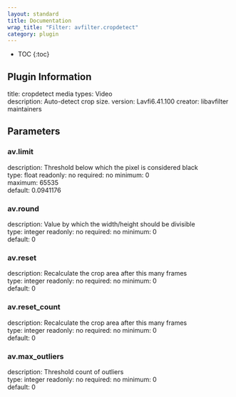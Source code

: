 ```yaml
---
layout: standard
title: Documentation
wrap_title: "Filter: avfilter.cropdetect"
category: plugin
---
```

* TOC
{:toc}

## Plugin Information

title: cropdetect
media types:
Video  
description: Auto-detect crop size.
version: Lavfi6.41.100
creator: libavfilter maintainers

## Parameters

### av.limit

description:
Threshold below which the pixel is considered black  
type: float
readonly: no
required: no
minimum: 0  
maximum: 65535  
default: 0.0941176  

### av.round

description:
Value by which the width/height should be divisible  
type: integer
readonly: no
required: no
minimum: 0  
default: 0  

### av.reset

description:
Recalculate the crop area after this many frames  
type: integer
readonly: no
required: no
minimum: 0  
default: 0  

### av.reset_count

description:
Recalculate the crop area after this many frames  
type: integer
readonly: no
required: no
minimum: 0  
default: 0  

### av.max_outliers

description:
Threshold count of outliers  
type: integer
readonly: no
required: no
minimum: 0  
default: 0  

